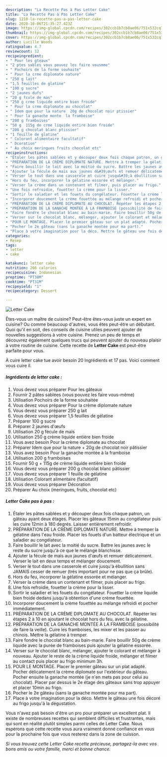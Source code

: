 ```yaml
---
description: "La Recette Pas à Pas Letter Cake"
title: "La Recette Pas à Pas Letter Cake"
slug: 1210-la-recette-pas-a-pas-letter-cake
date: 2020-10-06T21:35:27.423Z
image: https://img-global.cpcdn.com/recipes/302ccb1b7cb8ae06/751x532cq70/letter-cake-photo-principale-de-la-recette.jpg
thumbnail: https://img-global.cpcdn.com/recipes/302ccb1b7cb8ae06/751x532cq70/letter-cake-photo-principale-de-la-recette.jpg
cover: https://img-global.cpcdn.com/recipes/302ccb1b7cb8ae06/751x532cq70/letter-cake-photo-principale-de-la-recette.jpg
author: Lucille Woods
ratingvalue: 4.7
reviewcount: 12
recipeingredient:
- " Pour les gteaux"
- "2 ptes sables vous pouvez les faire vousmme"
- " Pochoirs de la forme souhaite"
- " Pour la crme diplomate nature"
- "250 g lait"
- "1,5 feuilles de glatine"
- "100 g sucre"
- "2 jaunes dufs"
- "20 g fcule de mas"
- "250 g crme liquide entire bien froide"
- " Pour la crme diplomate au chocolat"
- " Idem que pour la nature  20g de chocolat noir ptissier"
- " Pour la ganache monte  la framboise"
- "200 g framboises"
- "50 g  115g de crme liquide entire bien froide"
- "200 g chocolat blanc ptissier"
- "1 feuille de glatine"
- " Colorant alimentaire facultatif"
- " Dcoration"
- " Au choix meringues fruits chocolat etc"
recipeinstructions:
- "Étaler les pâtes sablées et y découper deux fois chaque patron, un gâteau ayant deux étages. Placer les gâteaux 15min au congélateur puis les cuire 12min à 180 degrés. Laisser entièrement refroidir."
- "PRÉPARATION DE LA CRÈME DIPLOMATE NATURE. Mettre à tremper la gélatine dans l&#39;eau froide. Placer les fouets d&#39;un batteur électrique et un saladier au congélateur."
- "Faire bouillir le lait avec la moitié du sucre. Battre les jaunes avec le reste du sucre jusqu&#39;à ce que le mélange blanchisse."
- "Ajouter la fécule de maïs aux jaunes d&#39;œufs et remuer délicatement. Verser le lait en deux temps et mélanger doucement."
- "Verser le tout dans une casserole et cuire jusqu&#39;à ébullition sans JAMAIS cesser de remuer (très important pour ne pas que ça brûle)."
- "Hors du feu, incorporer la gélatine essorée et mélanger."
- "Verser la crème dans un contenant et filmer, puis placer au frigo."
- "Une fois refroidie, fouetter la crème pour la lisser."
- "Sortir le saladier et les fouets du congélateur. Fouetter la crème liquide bien froide dedans jusqu&#39;à obtention d&#39;une crème fouettée."
- "Incorporer doucement la crème fouettée au mélange refroidi et pocher immédiatement."
- "PRÉPARATION DE LA CRÈME DIPLOMATE AU CHOCOLAT. Répéter les étapes 2 à 10 en ajoutant le chocolat hors du feu, avec la gélatine."
- "PRÉPARATION DE LA GANACHE MONTÉE À LA FRAMBOISE (possibilité de faire la veille). Cuire les framboises, les mixer et les passer au chinois. Mettre la gélatine à tremper."
- "Faire fondre le chocolat blanc au bain-marie. Faire bouillir 50g de crème liquide avec la purée de framboises puis ajouter la gélatine essorée."
- "Verser sur le chocolat blanc, mélanger, ajouter le colorant et mélanger à nouveau. Ajouter le reste de la crème liquide froide, mélanger et filmer au contact puis placer au frigo minimum 3h."
- "POUR LE MONTAGE. Placer le premier gâteau sur un plat adapté. Pocher délicatement la crème diplomate sur l&#39;extérieur du gâteau. Pocher ensuite la ganache montée (je n&#39;en mets pas pour celui au chocolat). Placer par dessus le 2e étage des gâteaux sans trop appuyer et placer 10min au frigo."
- "Pocher le 2e gâteau (sans la ganache montée pour ma part)."
- "Place à votre imagination pour la déco. Mettre le gâteau une fois décoré au frigo jusqu&#39;à la dégustation."
categories:
- Resep
tags:
- letter
- cake

katakunci: letter cake 
nutrition: 266 calories
recipecuisine: Indonesian
preptime: "PT38M"
cooktime: "PT31M"
recipeyield: "1"
recipecategory: Dessert

---
```



![Letter Cake](https://img-global.cpcdn.com/recipes/302ccb1b7cb8ae06/751x532cq70/letter-cake-photo-principale-de-la-recette.jpg)

Êtes-vous un maître de cuisine? Peut-être êtes-vous juste un expert en cuisine? Ou comme beaucoup d'autres, vous êtes peut-être un débutant. Quoi qu'il en soit, des conseils de cuisine utiles peuvent ajouter de nouvelles suggestions à votre cuisine. Prenez un peu de temps et découvrez également quelques trucs qui peuvent ajouter du nouveau plaisir à votre routine de cuisine. Cette recette de <strong> Letter Cake </strong> est peut-être parfaite pour vous.

<!--inarticleads1-->

À cuire letter cake tue avoir besoin 20 Ingrédients et 17 pas. Voici comment vous cuire il.

##### Ingrédients de letter cake :

1. Vous devez vous préparer  Pour les gâteaux
1. Fournir 2 pâtes sablées (vous pouvez les faire vous-même)
1. Utilisation  Pochoirs de la forme souhaitée
1. Vous devez vous préparer  Pour la crème diplomate nature
1. Vous devez vous préparer 250 g lait
1. Vous devez vous préparer 1,5 feuilles de gélatine
1. Préparer 100 g sucre
1. Préparer 2 jaunes d&#39;œufs
1. Utilisation 20 g fécule de maïs
1. Utilisation 250 g crème liquide entière bien froide
1. Vous avez besoin  Pour la crème diplomate au chocolat
1. Préparer  Idem que pour la nature + 20g de chocolat noir pâtissier
1. Vous avez besoin  Pour la ganache montée à la framboise
1. Utilisation 200 g framboises
1. Fournir 50 g + 115g de crème liquide entière bien froide
1. Vous devez vous préparer 200 g chocolat blanc pâtissier
1. Vous devez vous préparer 1 feuille de gélatine
1. Utilisation  Colorant alimentaire (facultatif)
1. Vous devez vous préparer  Décoration
1. Préparer  Au choix (meringues, fruits, chocolat etc)




<!--inarticleads2-->

##### Letter Cake pas à pas :

1. Étaler les pâtes sablées et y découper deux fois chaque patron, un gâteau ayant deux étages. Placer les gâteaux 15min au congélateur puis les cuire 12min à 180 degrés. Laisser entièrement refroidir.
1. PRÉPARATION DE LA CRÈME DIPLOMATE NATURE. Mettre à tremper la gélatine dans l&#39;eau froide. Placer les fouets d&#39;un batteur électrique et un saladier au congélateur.
1. Faire bouillir le lait avec la moitié du sucre. Battre les jaunes avec le reste du sucre jusqu&#39;à ce que le mélange blanchisse.
1. Ajouter la fécule de maïs aux jaunes d&#39;œufs et remuer délicatement. Verser le lait en deux temps et mélanger doucement.
1. Verser le tout dans une casserole et cuire jusqu&#39;à ébullition sans JAMAIS cesser de remuer (très important pour ne pas que ça brûle).
1. Hors du feu, incorporer la gélatine essorée et mélanger.
1. Verser la crème dans un contenant et filmer, puis placer au frigo.
1. Une fois refroidie, fouetter la crème pour la lisser.
1. Sortir le saladier et les fouets du congélateur. Fouetter la crème liquide bien froide dedans jusqu&#39;à obtention d&#39;une crème fouettée.
1. Incorporer doucement la crème fouettée au mélange refroidi et pocher immédiatement.
1. PRÉPARATION DE LA CRÈME DIPLOMATE AU CHOCOLAT. Répéter les étapes 2 à 10 en ajoutant le chocolat hors du feu, avec la gélatine.
1. PRÉPARATION DE LA GANACHE MONTÉE À LA FRAMBOISE (possibilité de faire la veille). Cuire les framboises, les mixer et les passer au chinois. Mettre la gélatine à tremper.
1. Faire fondre le chocolat blanc au bain-marie. Faire bouillir 50g de crème liquide avec la purée de framboises puis ajouter la gélatine essorée.
1. Verser sur le chocolat blanc, mélanger, ajouter le colorant et mélanger à nouveau. Ajouter le reste de la crème liquide froide, mélanger et filmer au contact puis placer au frigo minimum 3h.
1. POUR LE MONTAGE. Placer le premier gâteau sur un plat adapté. Pocher délicatement la crème diplomate sur l&#39;extérieur du gâteau. Pocher ensuite la ganache montée (je n&#39;en mets pas pour celui au chocolat). Placer par dessus le 2e étage des gâteaux sans trop appuyer et placer 10min au frigo.
1. Pocher le 2e gâteau (sans la ganache montée pour ma part).
1. Place à votre imagination pour la déco. Mettre le gâteau une fois décoré au frigo jusqu&#39;à la dégustation.




<!--inarticleads1-->

<p>
Vous n'avez pas besoin d'être un pro pour préparer un excellent plat. Il existe de nombreuses recettes qui semblent difficiles et frustrantes, mais qui sont en réalité plutôt simples parmi celles de Letter Cake. Nous espérons que cette recette vous aura vraiment donné confiance en vous pour la prochaine fois que vous resterez dans la zone de cuisson.
</p>

<p>
<i>Si vous trouvez cette Letter Cake recette précieuse, partagez-la avec vos bons amis ou votre famille, merci et bonne chance.</i>
</p>
